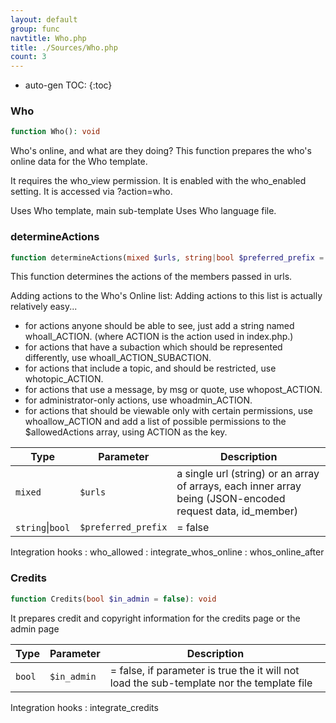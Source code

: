 ```yaml
---
layout: default
group: func
navtitle: Who.php
title: ./Sources/Who.php
count: 3
---
```

* auto-gen TOC:
{:toc}
### Who

```php
function Who(): void
```
Who's online, and what are they doing?
This function prepares the who's online data for the Who template.

It requires the who_view permission.
It is enabled with the who_enabled setting.
It is accessed via ?action=who.

Uses Who template, main sub-template
Uses Who language file.

### determineActions

```php
function determineActions(mixed $urls, string|bool $preferred_prefix = false): array
```
This function determines the actions of the members passed in urls.

Adding actions to the Who's Online list:
Adding actions to this list is actually relatively easy...
 - for actions anyone should be able to see, just add a string named whoall_ACTION.
   (where ACTION is the action used in index.php.)
 - for actions that have a subaction which should be represented differently, use whoall_ACTION_SUBACTION.
 - for actions that include a topic, and should be restricted, use whotopic_ACTION.
 - for actions that use a message, by msg or quote, use whopost_ACTION.
 - for administrator-only actions, use whoadmin_ACTION.
 - for actions that should be viewable only with certain permissions,
   use whoallow_ACTION and add a list of possible permissions to the
   $allowedActions array, using ACTION as the key.

Type|Parameter|Description
---|---|---
`mixed`|`$urls`|a single url (string) or an array of arrays, each inner array being (JSON-encoded request data, id_member)
`string`&#124;`bool`|`$preferred_prefix`|= false

Integration hooks
: who_allowed
: integrate_whos_online
: whos_online_after

### Credits

```php
function Credits(bool $in_admin = false): void
```
It prepares credit and copyright information for the credits page or the admin page



Type|Parameter|Description
---|---|---
`bool`|`$in_admin`|= false, if parameter is true the it will not load the sub-template nor the template file

Integration hooks
: integrate_credits

